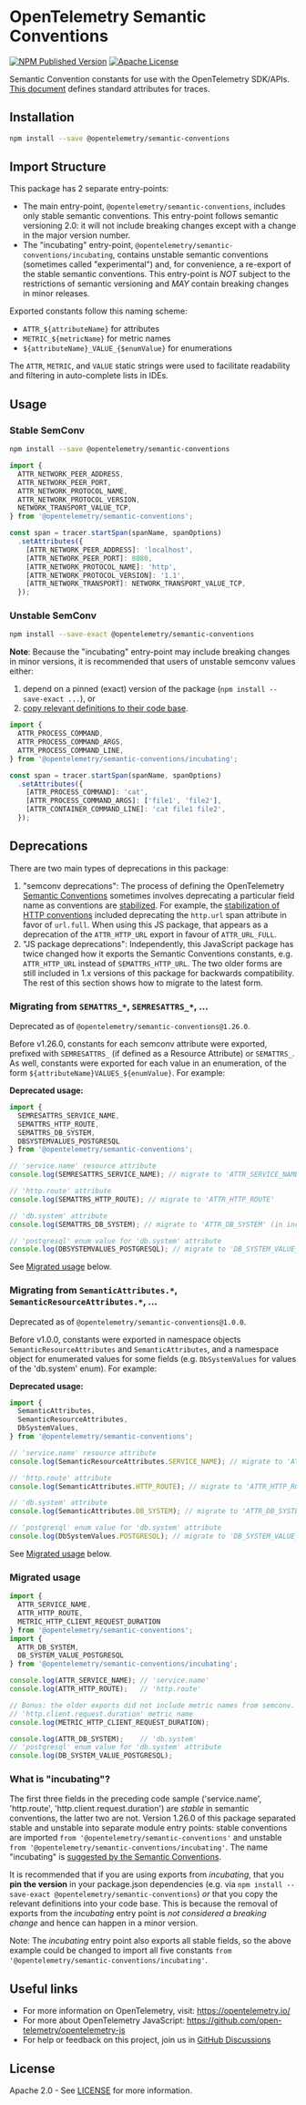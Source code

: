 # OpenTelemetry Semantic Conventions

[![NPM Published Version][npm-img]][npm-url]
[![Apache License][license-image]][license-image]

Semantic Convention constants for use with the OpenTelemetry SDK/APIs. [This document][trace-semantic_conventions] defines standard attributes for traces.

## Installation

```bash
npm install --save @opentelemetry/semantic-conventions
```

## Import Structure

This package has 2 separate entry-points:

- The main entry-point, `@opentelemetry/semantic-conventions`, includes only stable semantic conventions.
  This entry-point follows semantic versioning 2.0: it will not include breaking changes except with a change in the major version number.
- The "incubating" entry-point, `@opentelemetry/semantic-conventions/incubating`, contains unstable semantic conventions (sometimes called "experimental") and, for convenience, a re-export of the stable semantic conventions.
  This entry-point is _NOT_ subject to the restrictions of semantic versioning and _MAY_ contain breaking changes in minor releases.

Exported constants follow this naming scheme:

- `ATTR_${attributeName}` for attributes
- `METRIC_${metricName}` for metric names
- `${attributeName}_VALUE_{$enumValue}` for enumerations

The `ATTR`, `METRIC`, and `VALUE` static strings were used to facilitate readability and filtering in auto-complete lists in IDEs.

## Usage

### Stable SemConv

```bash
npm install --save @opentelemetry/semantic-conventions
```

```ts
import {
  ATTR_NETWORK_PEER_ADDRESS,
  ATTR_NETWORK_PEER_PORT,
  ATTR_NETWORK_PROTOCOL_NAME,
  ATTR_NETWORK_PROTOCOL_VERSION,
  NETWORK_TRANSPORT_VALUE_TCP,
} from '@opentelemetry/semantic-conventions';

const span = tracer.startSpan(spanName, spanOptions)
  .setAttributes({
    [ATTR_NETWORK_PEER_ADDRESS]: 'localhost',
    [ATTR_NETWORK_PEER_PORT]: 8080,
    [ATTR_NETWORK_PROTOCOL_NAME]: 'http',
    [ATTR_NETWORK_PROTOCOL_VERSION]: '1.1',
    [ATTR_NETWORK_TRANSPORT]: NETWORK_TRANSPORT_VALUE_TCP,
  });
```

### Unstable SemConv

<!-- Dev Note: ^^ This '#unstable-semconv' anchor is being used in jsdoc links in the code. -->

```bash
npm install --save-exact @opentelemetry/semantic-conventions
```

**Note**: Because the "incubating" entry-point may include breaking changes in minor versions, it is recommended that users of unstable semconv values either:

1. depend on a pinned (exact) version of the package (`npm install --save-exact ...`), or
2. [copy relevant definitions to their code base](https://opentelemetry.io/docs/specs/semconv/non-normative/code-generation/#stability-and-versioning).

```ts
import {
  ATTR_PROCESS_COMMAND,
  ATTR_PROCESS_COMMAND_ARGS,
  ATTR_PROCESS_COMMAND_LINE,
} from '@opentelemetry/semantic-conventions/incubating';

const span = tracer.startSpan(spanName, spanOptions)
  .setAttributes({
    [ATTR_PROCESS_COMMAND]: 'cat',
    [ATTR_PROCESS_COMMAND_ARGS]: ['file1', 'file2'],
    [ATTR_CONTAINER_COMMAND_LINE]: 'cat file1 file2',
  });
```

## Deprecations

There are two main types of deprecations in this package:

1. "semconv deprecations": The process of defining the OpenTelemetry [Semantic Conventions][semconv-docs] sometimes involves deprecating a particular field name as conventions are [stabilized][semconv-stability]. For example, the [stabilization of HTTP conventions][semconv-http-stabilization] included deprecating the `http.url` span attribute in favor of `url.full`. When using this JS package, that appears as a deprecation of the `ATTR_HTTP_URL` export in favour of `ATTR_URL_FULL`.
2. "JS package deprecations": Independently, this JavaScript package has twice changed how it exports the Semantic Conventions constants, e.g. `ATTR_HTTP_URL` instead of `SEMATTRS_HTTP_URL`. The two older forms are still included in 1.x versions of this package for backwards compatibility. The rest of this section shows how to migrate to the latest form.

### Migrating from `SEMATTRS_*`, `SEMRESATTRS_*`, ...

Deprecated as of `@opentelemetry/semantic-conventions@1.26.0`.

Before v1.26.0, constants for each semconv attribute were exported, prefixed with `SEMRESATTRS_` (if defined as a Resource Attribute) or `SEMATTRS_`. As well, constants were exported for each value in an enumeration, of the form `${attributeName}VALUES_${enumValue}`. For example:

**Deprecated usage:**

```js
import {
  SEMRESATTRS_SERVICE_NAME,
  SEMATTRS_HTTP_ROUTE,
  SEMATTRS_DB_SYSTEM,
  DBSYSTEMVALUES_POSTGRESQL
} from '@opentelemetry/semantic-conventions';

// 'service.name' resource attribute
console.log(SEMRESATTRS_SERVICE_NAME); // migrate to 'ATTR_SERVICE_NAME'

// 'http.route' attribute
console.log(SEMATTRS_HTTP_ROUTE); // migrate to 'ATTR_HTTP_ROUTE'

// 'db.system' attribute
console.log(SEMATTRS_DB_SYSTEM); // migrate to 'ATTR_DB_SYSTEM' (in incubating [*])

// 'postgresql' enum value for 'db.system' attribute
console.log(DBSYSTEMVALUES_POSTGRESQL); // migrate to 'DB_SYSTEM_VALUE_POSTGRESQL' (in incubating [*])
```

See [Migrated usage](#migrated-usage) below.

### Migrating from `SemanticAttributes.*`, `SemanticResourceAttributes.*`, ...

Deprecated as of `@opentelemetry/semantic-conventions@1.0.0`.

Before v1.0.0, constants were exported in namespace objects `SemanticResourceAttributes` and `SemanticAttributes`, and a namespace object for enumerated values for some fields (e.g. `DbSystemValues` for values of the 'db.system' enum). For example:

**Deprecated usage:**

```js
import {
  SemanticAttributes,
  SemanticResourceAttributes,
  DbSystemValues,
} from '@opentelemetry/semantic-conventions';

// 'service.name' resource attribute
console.log(SemanticResourceAttributes.SERVICE_NAME); // migrate to 'ATTR_SERVICE_NAME'

// 'http.route' attribute
console.log(SemanticAttributes.HTTP_ROUTE); // migrate to 'ATTR_HTTP_ROUTE'

// 'db.system' attribute
console.log(SemanticAttributes.DB_SYSTEM); // migrate to 'ATTR_DB_SYSTEM' (in incubating [*])

// 'postgresql' enum value for 'db.system' attribute
console.log(DbSystemValues.POSTGRESQL); // migrate to 'DB_SYSTEM_VALUE_POSTGRESQL' (in incubating [*])
```

See [Migrated usage](#migrated-usage) below.

### Migrated usage

```js
import {
  ATTR_SERVICE_NAME,
  ATTR_HTTP_ROUTE,
  METRIC_HTTP_CLIENT_REQUEST_DURATION
} from '@opentelemetry/semantic-conventions';
import {
  ATTR_DB_SYSTEM,
  DB_SYSTEM_VALUE_POSTGRESQL
} from '@opentelemetry/semantic-conventions/incubating';

console.log(ATTR_SERVICE_NAME); // 'service.name'
console.log(ATTR_HTTP_ROUTE);   // 'http.route'

// Bonus: the older exports did not include metric names from semconv.
// 'http.client.request.duration' metric name
console.log(METRIC_HTTP_CLIENT_REQUEST_DURATION);

console.log(ATTR_DB_SYSTEM);    // 'db.system'
// 'postgresql' enum value for 'db.system' attribute
console.log(DB_SYSTEM_VALUE_POSTGRESQL);
```

### What is "incubating"?

The first three fields in the preceding code sample ('service.name', 'http.route', 'http.client.request.duration') are _stable_ in semantic conventions, the latter two are not. Version 1.26.0 of this package separated stable and unstable into separate module entry points: stable conventions are imported `from '@opentelemetry/semantic-conventions'` and unstable `from '@opentelemetry/semantic-conventions/incubating'`. The name "incubating" is [suggested by the Semantic Conventions](https://opentelemetry.io/docs/specs/semconv/non-normative/code-generation/#semantic-conventions-artifact-structure).

It is recommended that if you are using exports from _incubating_, that you **pin the version** in your package.json dependencies (e.g. via `npm install --save-exact @opentelemetry/semantic-conventions`) _or_ that you copy the relevant definitions into your code base. This is because the removal of exports from the _incubating_ entry point is _not considered a breaking change_ and hence can happen in a minor version.

Note: The _incubating_ entry point also exports all stable fields, so the above example could be changed to import all five constants `from '@opentelemetry/semantic-conventions/incubating'`.

## Useful links

- For more information on OpenTelemetry, visit: <https://opentelemetry.io/>
- For more about OpenTelemetry JavaScript: <https://github.com/open-telemetry/opentelemetry-js>
- For help or feedback on this project, join us in [GitHub Discussions][discussions-url]

## License

Apache 2.0 - See [LICENSE][license-url] for more information.

[discussions-url]: https://github.com/open-telemetry/opentelemetry-js/discussions
[license-url]: https://github.com/open-telemetry/opentelemetry-js/blob/main/LICENSE
[license-image]: https://img.shields.io/badge/license-Apache_2.0-green.svg?style=flat
[npm-url]: https://www.npmjs.com/package/@opentelemetry/semantic-conventions
[npm-img]: https://badge.fury.io/js/%40opentelemetry%2Fsemantic-conventions.svg
[semconv-docs]: https://github.com/open-telemetry/semantic-conventions/blob/main/docs/README.md
[semconv-stability]: https://opentelemetry.io/docs/specs/otel/versioning-and-stability/#semantic-conventions-stability
[semconv-http-stabilization]: https://opentelemetry.io/blog/2023/http-conventions-declared-stable/
[trace-semantic_conventions]: https://github.com/open-telemetry/semantic-conventions/tree/main/specification/trace/semantic_conventions
